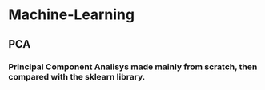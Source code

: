 # Machine-Learning

## PCA
### Principal Component Analisys made mainly from scratch, then compared with the sklearn library. 
